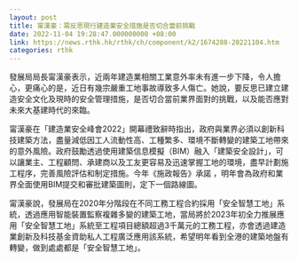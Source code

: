 ```yaml
---
layout: post
title: 甯漢豪：需反思現行建造業安全措施是否切合當前挑戰
date: 2022-11-04 19:28:47.000000000 +08:00
link: https://news.rthk.hk/rthk/ch/component/k2/1674288-20221104.htm
categories: rthk
---
```


發展局局長甯漢豪表示，近兩年建造業相關工業意外率未有進一步下降，令人擔心，更痛心的是，近日有幾宗嚴重工地事故導致多人傷亡。她說，要反思已建立建造安全文化及現時的安全管理措施，是否切合當前業界面對的挑戰，以及能否應對未來大基建時代的來臨。

甯漢豪在「建造業安全峰會2022」開幕禮致辭時指出，政府與業界必須以創新科技建築方法，盡量減低因工人流動性高、工種繁多、環境不斷轉變的建築工地帶來的意外風險。政府鼓勵透過使用建築信息模擬（BIM）融入「建築安全設計」，可以讓業主、工程顧問、承建商以及工友更容易及迅速掌握工地的環境，盡早計劃施工程序，完善風險評估和制定措施。今年《施政報告》承諾 ，明年會為政府和業界全面使用BIM提交和審批建築圖則，定下一個路線圖。

甯漢豪說，發展局在2020年分階段在不同工務工程合約採用「安全智慧工地」系統，透過應用智能裝置監察複雜多變的建築工地，當局將於2023年初全力推展應用「安全智慧工地」系統至工程項目總額超過3千萬元的工務工程，亦會透過建造業創新及科技基金資助私人工程廣泛應用該系統，希望明年看到全港的建築地盤有轉變，做到處處都是「安全智慧工地」。
